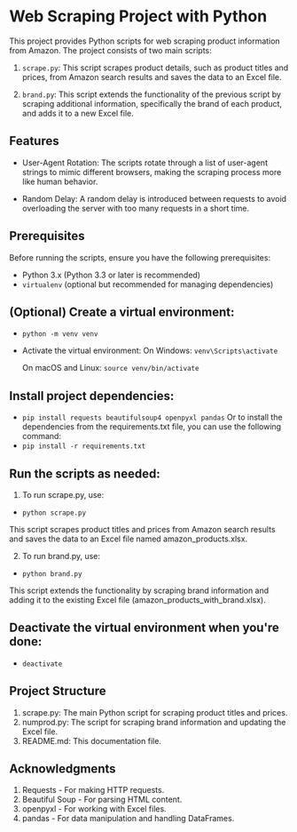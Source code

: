 # Web Scraping Project with Python

This project provides Python scripts for web scraping product information from Amazon. The project consists of two main scripts:

1. `scrape.py`: This script scrapes product details, such as product titles and prices, from Amazon search results and saves the data to an Excel file.

2. `brand.py`: This script extends the functionality of the previous script by scraping additional information, specifically the brand of each product, and adds it to a new Excel file.

## Features

- User-Agent Rotation: The scripts rotate through a list of user-agent strings to mimic different browsers, making the scraping process more like human behavior.

- Random Delay: A random delay is introduced between requests to avoid overloading the server with too many requests in a short time.

## Prerequisites

Before running the scripts, ensure you have the following prerequisites:

- Python 3.x (Python 3.3 or later is recommended)
- `virtualenv` (optional but recommended for managing dependencies)

## (Optional) Create a virtual environment:
- `python -m venv venv`

- Activate the virtual environment:
  On Windows:
  `venv\Scripts\activate`

  On macOS and Linux:
  `source venv/bin/activate`

## Install project dependencies:
- `pip install requests beautifulsoup4 openpyxl pandas`
  Or to install the dependencies from the requirements.txt file, you can use the following command:
- `pip install -r requirements.txt`

## Run the scripts as needed:

1. To run scrape.py, use:
-  `python scrape.py`

This script scrapes product titles and prices from Amazon search results and saves the data to an Excel file named amazon_products.xlsx.

2. To run brand.py, use:
- `python brand.py`

This script extends the functionality by scraping brand information and adding it to the existing Excel file (amazon_products_with_brand.xlsx).

## Deactivate the virtual environment when you're done:
- `deactivate`

## Project Structure
1. scrape.py: The main Python script for scraping product titles and prices.
2. numprod.py: The script for scraping brand information and updating the Excel file.
3. README.md: This documentation file.

## Acknowledgments
1. Requests - For making HTTP requests.
2. Beautiful Soup - For parsing HTML content.
3. openpyxl - For working with Excel files.
4. pandas - For data manipulation and handling DataFrames.